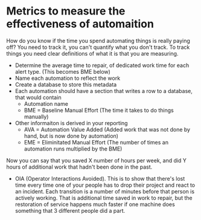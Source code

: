 # Metrics to measure the effectiveness of automaition

How do you know if the time you spend automating things is really paying off?  You need to track it, you can't quantify what you don't track. To track things you need clear definitions of what it is that you are measuring. 

- Determine the average time to repair, of dedicated work time for each alert type.  (This becomes BME below)
- Name each automation to reflect the work
- Create a database to store this metadata
- Each automation should have a section that writes a row to a database, that would contain
  - Automation name
  - BME = Baseline Manual Effort (The time it takes to do things manually)
- Other informaiton is derived in your reporting
  - AVA = Automation Value Added (Added work that was not done by hand, but is now done by automation)
  - EME = Eliminitated Manual Effort (The number of times an automation runs multiplied by the BME)

Now you can say that you saved X number of hours per week, and did Y hours of additional work that hadn't been done in the past. 

- OIA (Operator Interactions Avoided).  This is to show that there's lost time every time one of your people has to drop their project and react to an incident. Each transition is a number of minutes before that person is actively working. That is additional time saved in work to repair, but the restoration of service happens much faster if one machine does something that 3 different people did a part.


